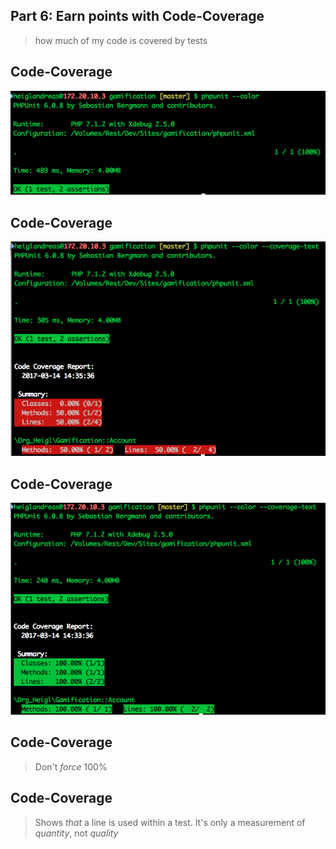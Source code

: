 ## Part 6: Earn points with Code-Coverage

> how much of my code is covered by tests



## Code-Coverage

![PHPUnit](../resources/phpunit-result_1.png)



## Code-Coverage

![PHPUnit with CodeCoverage](../resources/phpunit_codecoverage_2.png)




## Code-Coverage

![PHPUnit with 100% Code-Coverage](../resources/phpunit_codecoverage_1.png)




## Code-Coverage

> Don't *force* 100%




## Code-Coverage

> Shows *that* a line is used within a test. 
> It's only a measurement of *quantity*, not *quality*


